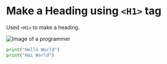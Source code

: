 # Make a Heading using `<H1>` tag

Used `<H1>` to make a heading.

![Image of a programmer](https://github.com/anzjoxavier/skills-communicate-using-markdown/assets/116029351/2b87c77a-e3a2-4e9c-a2cd-0192d89df8ef)

```Python
print("Hello World")
print("Hai World")
```
